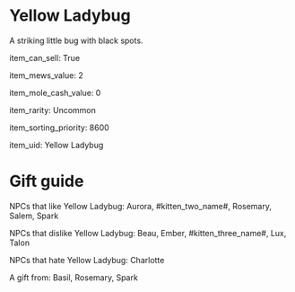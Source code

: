 # Yellow Ladybug

A striking little bug with black spots.

item_can_sell: True

item_mews_value: 2

item_mole_cash_value: 0

item_rarity: Uncommon

item_sorting_priority: 8600

item_uid: Yellow Ladybug

# Gift guide

NPCs that like Yellow Ladybug: Aurora, #kitten_two_name#, Rosemary, Salem, Spark

NPCs that dislike Yellow Ladybug: Beau, Ember, #kitten_three_name#, Lux, Talon

NPCs that hate Yellow Ladybug: Charlotte

A gift from: Basil, Rosemary, Spark